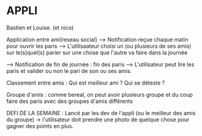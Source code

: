 # APPLI

Bastien et Louise. (et nico)

Application entre ami(reseau social)
  --> Notification reçue chaque matin pour ouvrir les paris
      --> L'utilisaateur choisi un (ou plusieurs de ses amis) sur le(s)quel(s) parier sur une chose que l'autre va faire dans la journée

  --> Notification de fin de journée : fin des paris 
      --> L'utilisateur peut lire les paris et valider ou non le pari de son ou ses amis.

  Classement entre amis :
  Qui est meilleur ami ?
  Qui se déteste ?


  Groupe d'amis : comme bereal, on peut avoir plusieurs groupe et du coup faire des paris avec des groupes d'amis différents

  DEFI DE LA SEMAINE :
Lancé par les dev de l'appli (ou le meilleur des amis du groupe) -> l'utilisateur doit prendre une photo de quelque chose pour gagner des points en plus.


  

